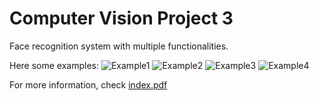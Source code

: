 # Computer Vision Project 3
Face recognition system with multiple functionalities.

Here some examples:
![Example1](images/found_faces01.tga)
![Example2](images/found_faces11.tga)
![Example3](images/found_faces08.tga)
![Example4](images/found_faces14.tga)

For more information, check [index.pdf](index.pdf)